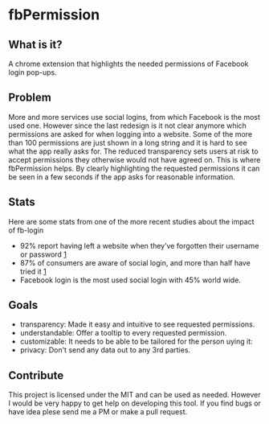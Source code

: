 fbPermission
==========

What is it?
-----
A chrome extension that highlights the needed permissions of Facebook login pop-ups.

Problem
-----
More and more services use social logins, from which Facebook is the most used one. However since the last redesign is 
it not clear anymore which permissions are asked for when logging into a website. Some of the more than 100 permissions
are just shown in a long string and it is hard to see what the app really asks for. The reduced transparency sets
users at risk to accept permissions they otherwise would not have agreed on. This is where fbPermission helps. By
clearly highlighting the requested permissions it can be seen in a few seconds if the app asks for reasonable information.

Stats
-----
Here are some stats from one of the more recent studies about the impact of fb-login
- 92% report having left a website when they’ve forgotten their username or password [1](http://janrain.com/resources/industry-research/2013-consumer-research-value-of-social-login/)
- 87% of consumers are aware of social login, and more than half have tried it [1](http://janrain.com/resources/industry-research/2013-consumer-research-value-of-social-login/)
- Facebook login is the most used social login with 45% world wide.

Goals
-----
- transparency: Made it easy and intuitive to see requested permissions.
- understandable: Offer a tooltip to every requested permission.
- customizable: It needs to be able to be tailored for the person uying it:
- privacy: Don't send any data out to any 3rd parties.

Contribute
-----
This project is licensed under the MIT and can be used as needed. However I would be very happy to get help on developing this tool.
If you find bugs or have idea plese send me a PM or make a pull request.